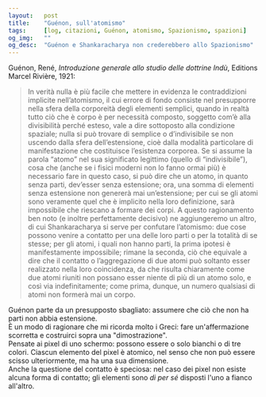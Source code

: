```yaml
---
layout:   post
title:    "Guénon, sull'atomismo"
tags:     [log, citazioni, Guénon, atomismo, Spazionismo, spazioni]
og_img:   ""
og_desc:  "Guénon e Shankaracharya non crederebbero allo Spazionismo"
---
```


<span class="autore">Guénon, René</span>,
<i>Introduzione generale allo studio delle dottrine Indù</i>,
Editions Marcel Rivière, 1921:

<blockquote class="giustificato">

In verità nulla è più facile che mettere in evidenza le contraddizioni implicite nell’atomismo, il cui errore di fondo consiste nel presupporre nella sfera della corporeità degli elementi semplici, quando in realtà tutto ciò che è corpo è per necessità composto, soggetto com’è alla divisibilità perché esteso, vale a dire sottoposto alla condizione spaziale; nulla si può trovare di semplice o d’indivisibile se non uscendo dalla sfera dell’estensione, cioè dalla modalità particolare di manifestazione che costituisce l’esistenza corporea. Se si assume la parola “atomo” nel sua significato legittimo (quello di “indivisibile”), cosa che (anche se i fisici moderni non lo fanno ormai più) è necessario fare in questo caso, si può dire che un atomo, in quanto senza parti, dev’esser senza estensione; ora, una somma di elementi senza estensione non genererà mai un’estensione; per cui se gli atomi sono veramente quel che è implicito nella loro definizione, sarà impossibile che riescano a formare dei corpi. A questo ragionamento ben noto (e inoltre perfettamente decisivo) ne aggiungeremo un altro, di cui Shankaracharya si serve per confutare l’atomismo: due cose possono venire a contatto per una delle loro parti o per la totalità di se stesse; per gli atomi, i quali non hanno parti, la prima ipotesi è manifestamente impossibile; rimane la seconda, ciò che equivale a dire che il contatto o l’aggregazione di due atomi può soltanto esser realizzato nella loro coincidenza, da che risulta chiaramente come due atomi riuniti non possano esser niente di più di un atomo solo, e così via indefinitamente; come prima, dunque, un numero qualsiasi di atomi non formerà mai un corpo.

</blockquote>

Guénon parte da un presupposto sbagliato: assumere che ciò che non ha parti non abbia estensione.  
È un modo di ragionare che mi ricorda molto i Greci: fare un'affermazione scorretta e costruirci sopra una "dimostrazione".  
Pensate ai pixel di uno schermo: possono essere o solo bianchi o di tre colori.
Ciascun elemento del pixel è atomico, nel senso che non può essere scisso ulteriormente, ma ha una sua dimensione.  
Anche la questione del contatto è speciosa: nel caso dei pixel non esiste alcuna forma di contatto; gli elementi sono *di per sé* disposti l'uno a fianco all'altro.  
